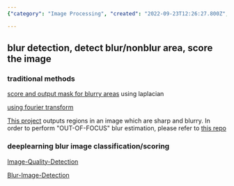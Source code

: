 ```yaml
---
{"category": "Image Processing", "created": "2022-09-23T12:26:27.800Z", "date": "2022-09-23 12:26:27", "description": "This article dives into the world of image blur detection, exploring both traditional and deep learning-based methods. Traditional techniques make use of Laplacian and Fourier transforms, while deep learning approaches harness the power of Convolutional Neural Networks (CNNs) to classify or score images for blur identification.", "modified": "2022-09-23T12:40:23.024Z", "tags": ["image blur detection", "image quality assessment", "Laplacian transform", "Fourier transform", "Convolutional Neural Networks", "deep learning", "traditional methods"], "title": "image blur detection, image quality assessment"}

---
```


## blur detection, detect blur/nonblur area, score the image

### traditional methods

[score and output mask for blurry areas](https://github.com/WillBrennan/BlurDetection2) using laplacian

[using fourier transform](https://github.com/whdcumt/BlurDetection)

[This project](https://github.com/Utkarsh-Deshmukh/Spatially-Varying-Blur-Detection-python) outputs regions in an image which are sharp and blurry. In order to perform "OUT-OF-FOCUS" blur estimation, please refer to [this repo](https://github.com/Utkarsh-Deshmukh/Blurry-Image-Detector)

### deeplearning blur image classification/scoring

[Image-Quality-Detection](https://github.com/ILasya/Image-Quality-Detection)

[Blur-Image-Detection](https://github.com/RahulGopan0/Blur-Image-Detection-Using-CNN/blob/main/blurVsClear.ipynb)
